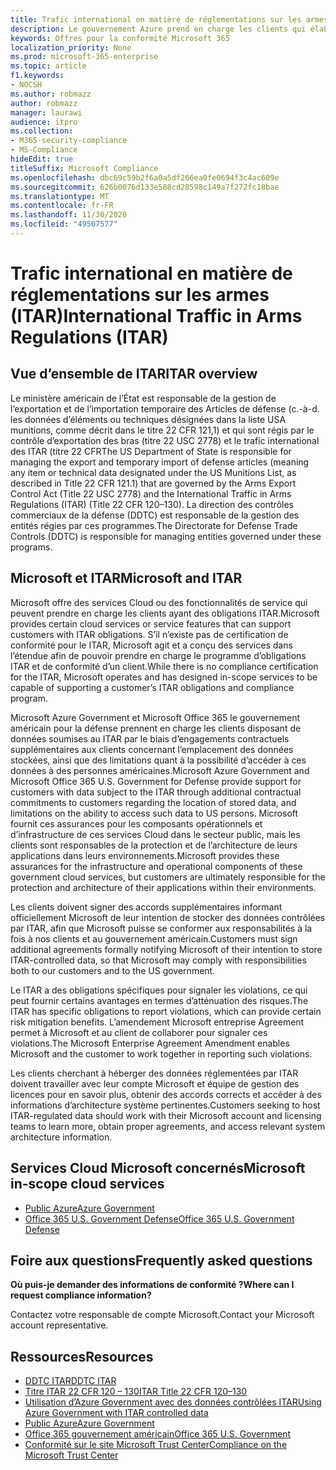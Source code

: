 ```yaml
---
title: Trafic international en matière de réglementations sur les armes (ITAR)
description: Le gouvernement Azure prend en charge les clients qui élaborent du trafic international dans les systèmes compatibles avec les regs.
keywords: Offres pour la conformité Microsoft 365
localization_priority: None
ms.prod: microsoft-365-enterprise
ms.topic: article
f1.keywords:
- NOCSH
ms.author: robmazz
author: robmazz
manager: laurawi
audience: itpro
ms.collection:
- M365-security-compliance
- MS-Compliance
hideEdit: true
titleSuffix: Microsoft Compliance
ms.openlocfilehash: dbc69c59b2f6a0a5df266ea0fe0694f3c4ac609e
ms.sourcegitcommit: 626b0076d133e588cd28598c149a7f272fc18bae
ms.translationtype: MT
ms.contentlocale: fr-FR
ms.lasthandoff: 11/30/2020
ms.locfileid: "49507577"
---
```

# <a name="international-traffic-in-arms-regulations-itar"></a><span data-ttu-id="a7ca7-104">Trafic international en matière de réglementations sur les armes (ITAR)</span><span class="sxs-lookup"><span data-stu-id="a7ca7-104">International Traffic in Arms Regulations (ITAR)</span></span>

## <a name="itar-overview"></a><span data-ttu-id="a7ca7-105">Vue d’ensemble de ITAR</span><span class="sxs-lookup"><span data-stu-id="a7ca7-105">ITAR overview</span></span>

<span data-ttu-id="a7ca7-106">Le ministère américain de l’État est responsable de la gestion de l’exportation et de l’importation temporaire des Articles de défense (c.-à-d. les données d’éléments ou techniques désignées dans la liste USA munitions, comme décrit dans le titre 22 CFR 121,1) et qui sont régis par le contrôle d’exportation des bras (titre 22 USC 2778) et le trafic international des ITAR (titre 22 CFR</span><span class="sxs-lookup"><span data-stu-id="a7ca7-106">The US Department of State is responsible for managing the export and temporary import of defense articles (meaning any item or technical data designated under the US Munitions List, as described in Title 22 CFR 121.1) that are governed by the Arms Export Control Act (Title 22 USC 2778) and the International Traffic in Arms Regulations (ITAR) (Title 22 CFR 120–130).</span></span> <span data-ttu-id="a7ca7-107">La direction des contrôles commerciaux de la défense (DDTC) est responsable de la gestion des entités régies par ces programmes.</span><span class="sxs-lookup"><span data-stu-id="a7ca7-107">The Directorate for Defense Trade Controls (DDTC) is responsible for managing entities governed under these programs.</span></span>

## <a name="microsoft-and-itar"></a><span data-ttu-id="a7ca7-108">Microsoft et ITAR</span><span class="sxs-lookup"><span data-stu-id="a7ca7-108">Microsoft and ITAR</span></span>

<span data-ttu-id="a7ca7-109">Microsoft offre des services Cloud ou des fonctionnalités de service qui peuvent prendre en charge les clients ayant des obligations ITAR.</span><span class="sxs-lookup"><span data-stu-id="a7ca7-109">Microsoft provides certain cloud services or service features that can support customers with ITAR obligations.</span></span> <span data-ttu-id="a7ca7-110">S’il n’existe pas de certification de conformité pour le ITAR, Microsoft agit et a conçu des services dans l’étendue afin de pouvoir prendre en charge le programme d’obligations ITAR et de conformité d’un client.</span><span class="sxs-lookup"><span data-stu-id="a7ca7-110">While there is no compliance certification for the ITAR, Microsoft operates and has designed in-scope services to be capable of supporting a customer’s ITAR obligations and compliance program.</span></span>  
  
<span data-ttu-id="a7ca7-111">Microsoft Azure Government et Microsoft Office 365 le gouvernement américain pour la défense prennent en charge les clients disposant de données soumises au ITAR par le biais d’engagements contractuels supplémentaires aux clients concernant l’emplacement des données stockées, ainsi que des limitations quant à la possibilité d’accéder à ces données à des personnes américaines.</span><span class="sxs-lookup"><span data-stu-id="a7ca7-111">Microsoft Azure Government and Microsoft Office 365 U.S. Government for Defense provide support for customers with data subject to the ITAR through additional contractual commitments to customers regarding the location of stored data, and limitations on the ability to access such data to US persons.</span></span> <span data-ttu-id="a7ca7-112">Microsoft fournit ces assurances pour les composants opérationnels et d’infrastructure de ces services Cloud dans le secteur public, mais les clients sont responsables de la protection et de l’architecture de leurs applications dans leurs environnements.</span><span class="sxs-lookup"><span data-stu-id="a7ca7-112">Microsoft provides these assurances for the infrastructure and operational components of these government cloud services, but customers are ultimately responsible for the protection and architecture of their applications within their environments.</span></span>  
  
<span data-ttu-id="a7ca7-113">Les clients doivent signer des accords supplémentaires informant officiellement Microsoft de leur intention de stocker des données contrôlées par ITAR, afin que Microsoft puisse se conformer aux responsabilités à la fois à nos clients et au gouvernement américain.</span><span class="sxs-lookup"><span data-stu-id="a7ca7-113">Customers must sign additional agreements formally notifying Microsoft of their intention to store ITAR-controlled data, so that Microsoft may comply with responsibilities both to our customers and to the US government.</span></span>  
  
<span data-ttu-id="a7ca7-114">Le ITAR a des obligations spécifiques pour signaler les violations, ce qui peut fournir certains avantages en termes d’atténuation des risques.</span><span class="sxs-lookup"><span data-stu-id="a7ca7-114">The ITAR has specific obligations to report violations, which can provide certain risk mitigation benefits.</span></span> <span data-ttu-id="a7ca7-115">L’amendement Microsoft entreprise Agreement permet à Microsoft et au client de collaborer pour signaler ces violations.</span><span class="sxs-lookup"><span data-stu-id="a7ca7-115">The Microsoft Enterprise Agreement Amendment enables Microsoft and the customer to work together in reporting such violations.</span></span>  
  
<span data-ttu-id="a7ca7-116">Les clients cherchant à héberger des données réglementées par ITAR doivent travailler avec leur compte Microsoft et équipe de gestion des licences pour en savoir plus, obtenir des accords corrects et accéder à des informations d’architecture système pertinentes.</span><span class="sxs-lookup"><span data-stu-id="a7ca7-116">Customers seeking to host ITAR-regulated data should work with their Microsoft account and licensing teams to learn more, obtain proper agreements, and access relevant system architecture information.</span></span>

## <a name="microsoft-in-scope-cloud-services"></a><span data-ttu-id="a7ca7-117">Services Cloud Microsoft concernés</span><span class="sxs-lookup"><span data-stu-id="a7ca7-117">Microsoft in-scope cloud services</span></span>

- [<span data-ttu-id="a7ca7-118">Public Azure</span><span class="sxs-lookup"><span data-stu-id="a7ca7-118">Azure Government</span></span>](https://aka.ms/AzureCompliance)
- [<span data-ttu-id="a7ca7-119">Office 365 U.S. Government Defense</span><span class="sxs-lookup"><span data-stu-id="a7ca7-119">Office 365 U.S. Government Defense</span></span>](https://go.microsoft.com/fwlink/p/?LinkID=2077751)

## <a name="frequently-asked-questions"></a><span data-ttu-id="a7ca7-120">Foire aux questions</span><span class="sxs-lookup"><span data-stu-id="a7ca7-120">Frequently asked questions</span></span>

<span data-ttu-id="a7ca7-121">**Où puis-je demander des informations de conformité ?**</span><span class="sxs-lookup"><span data-stu-id="a7ca7-121">**Where can I request compliance information?**</span></span>

<span data-ttu-id="a7ca7-122">Contactez votre responsable de compte Microsoft.</span><span class="sxs-lookup"><span data-stu-id="a7ca7-122">Contact your Microsoft account representative.</span></span>

## <a name="resources"></a><span data-ttu-id="a7ca7-123">Ressources</span><span class="sxs-lookup"><span data-stu-id="a7ca7-123">Resources</span></span>

- [<span data-ttu-id="a7ca7-124">DDTC ITAR</span><span class="sxs-lookup"><span data-stu-id="a7ca7-124">DDTC ITAR</span></span>](https://www.pmddtc.state.gov/?id=ddtc_kb_article_page&sys_id=24d528fddbfc930044f9ff621f961987)
- [<span data-ttu-id="a7ca7-125">Titre ITAR 22 CFR 120 – 130</span><span class="sxs-lookup"><span data-stu-id="a7ca7-125">ITAR Title 22 CFR 120–130</span></span>](https://aka.ms/itar)
- [<span data-ttu-id="a7ca7-126">Utilisation d’Azure Government avec des données contrôlées ITAR</span><span class="sxs-lookup"><span data-stu-id="a7ca7-126">Using Azure Government with ITAR controlled data</span></span>](https://aka.ms/azure-itar-guide)
- [<span data-ttu-id="a7ca7-127">Public Azure</span><span class="sxs-lookup"><span data-stu-id="a7ca7-127">Azure Government</span></span>](https://azure.microsoft.com/features/gov/)
- [<span data-ttu-id="a7ca7-128">Office 365 gouvernement américain</span><span class="sxs-lookup"><span data-stu-id="a7ca7-128">Office 365 U.S. Government</span></span>](https://products.office.com/government/office-365-web-services-for-government)
- [<span data-ttu-id="a7ca7-129">Conformité sur le site Microsoft Trust Center</span><span class="sxs-lookup"><span data-stu-id="a7ca7-129">Compliance on the Microsoft Trust Center</span></span>](https://www.microsoft.com/trust-center/compliance/compliance-overview)
